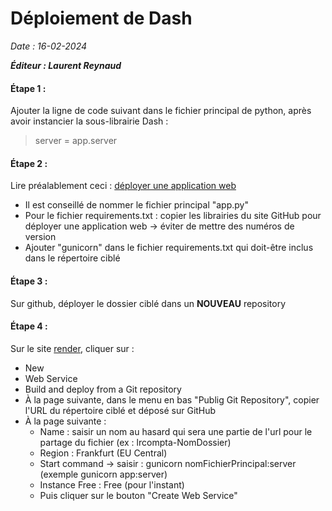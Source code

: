 # Déploiement de Dash

*Date : 16-02-2024*

***Éditeur : Laurent Reynaud***

#### Étape 1 :

Ajouter la ligne de code suivant dans le fichier principal de python, après avoir instancier la sous-librairie Dash :

> server = app.server

#### Étape 2 :

Lire préalablement ceci : [déployer une application web](https://github.com/thusharabandara/dash-app-render-deployment)

* Il est conseillé de nommer le fichier principal "app.py"
* Pour le fichier requirements.txt : copier les librairies du site GitHub pour déployer une application web -> éviter de mettre des numéros de version
* Ajouter "gunicorn" dans le fichier requirements.txt qui doit-être inclus dans le répertoire ciblé

#### Étape 3 :

Sur github, déployer le dossier ciblé dans un **NOUVEAU** repository

#### Étape 4 :

Sur le site [render](https://dashboard.render.com/), cliquer sur :

- New
- Web Service
- Build and deploy from a Git repository
- À la page suivante, dans le menu en bas "Publig Git Repository", copier l'URL du répertoire ciblé et déposé sur GitHub
- À la page suivante :
  - Name : saisir un nom au hasard qui sera une partie de l'url pour le partage du fichier (ex : lrcompta-NomDossier)
  - Region : Frankfurt (EU Central)
  - Start command -> saisir : gunicorn nomFichierPrincipal:server (exemple gunicorn app:server)
  - Instance Free : Free (pour l'instant)
  - Puis cliquer sur le bouton "Create Web Service"
